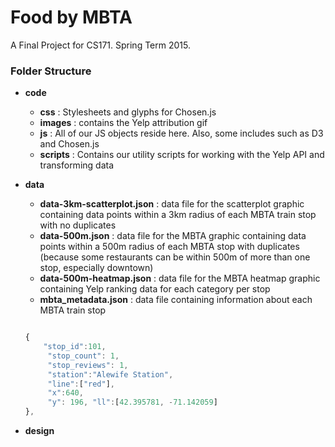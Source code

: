 # Food by MBTA

A Final Project for CS171. Spring Term 2015.


### Folder Structure

- __code__

	* __css__     : Stylesheets and glyphs for Chosen.js
	* __images__  : contains the Yelp attribution gif
	* __js__      : All of our JS objects reside here. Also, some includes such as D3 and Chosen.js
	* __scripts__ : Contains our utility scripts for working with the Yelp API and transforming data

- __data__
	
	* __data-3km-scatterplot.json__ : data file for the scatterplot graphic containing data points within a 3km radius of each MBTA train stop with no duplicates
	* __data-500m.json__ : data file for the MBTA graphic containing data points within a 500m radius of each MBTA stop with duplicates (because some restaurants can be within 500m of more than one stop, especially downtown)
	* __data-500m-heatmap.json__ : data file for the MBTA heatmap graphic containing Yelp ranking data for each category per stop
	* __mbta_metadata.json__ : data file containing information about each MBTA train stop

	```javascript

    {
    	"stop_id":101,
    	 "stop_count": 1,
    	 "stop_reviews": 1,
    	 "station":"Alewife Station",
    	 "line":["red"],
    	 "x":640,
    	 "y": 196, "ll":[42.395781, -71.142059]
    },
	```

- __design__